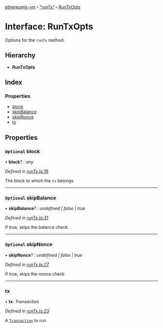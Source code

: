[ethereumjs-vm](../README.md) › ["runTx"](../modules/_runtx_.md) › [RunTxOpts](_runtx_.runtxopts.md)

# Interface: RunTxOpts

Options for the `runTx` method.

## Hierarchy

* **RunTxOpts**

## Index

### Properties

* [block](_runtx_.runtxopts.md#optional-block)
* [skipBalance](_runtx_.runtxopts.md#optional-skipbalance)
* [skipNonce](_runtx_.runtxopts.md#optional-skipnonce)
* [tx](_runtx_.runtxopts.md#tx)

## Properties

### `Optional` block

• **block**? : *any*

*Defined in [runTx.ts:19](https://github.com/ethereumjs/ethereumjs-vm/blob/master/packages/vm/lib/runTx.ts#L19)*

The block to which the `tx` belongs

___

### `Optional` skipBalance

• **skipBalance**? : *undefined | false | true*

*Defined in [runTx.ts:31](https://github.com/ethereumjs/ethereumjs-vm/blob/master/packages/vm/lib/runTx.ts#L31)*

If true, skips the balance check

___

### `Optional` skipNonce

• **skipNonce**? : *undefined | false | true*

*Defined in [runTx.ts:27](https://github.com/ethereumjs/ethereumjs-vm/blob/master/packages/vm/lib/runTx.ts#L27)*

If true, skips the nonce check

___

###  tx

• **tx**: *Transaction*

*Defined in [runTx.ts:23](https://github.com/ethereumjs/ethereumjs-vm/blob/master/packages/vm/lib/runTx.ts#L23)*

A [`Transaction`](https://github.com/ethereum/ethereumjs-tx) to run
